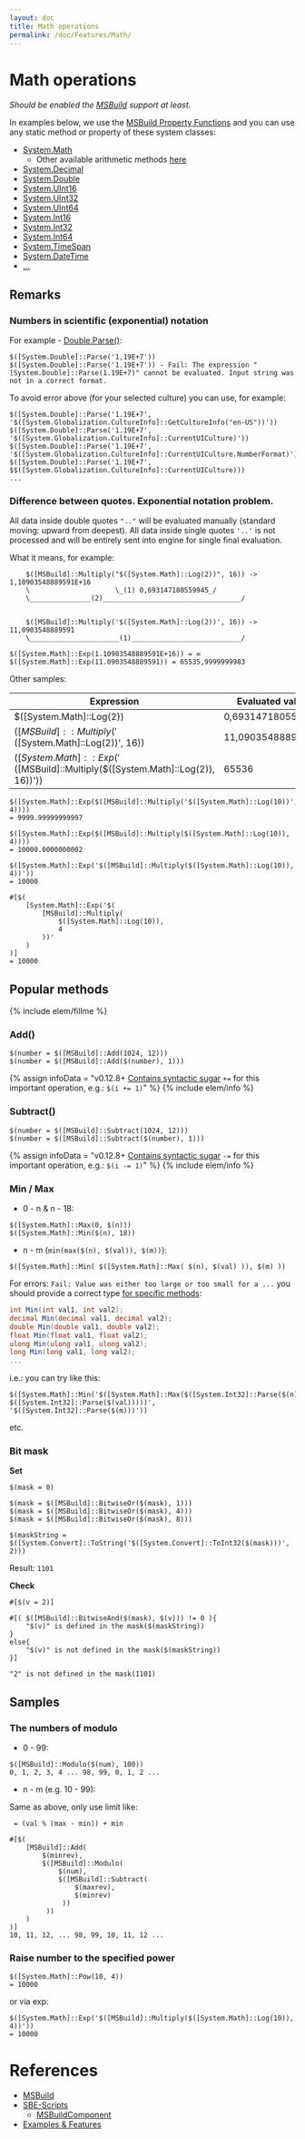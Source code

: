 ```yaml
---
layout: doc
title: Math operations
permalink: /doc/Features/Math/
---
```

# Math operations

*Should be enabled the [MSBuild](../../Scripts/MSBuild/) support at least.*

In examples below, we use the [MSBuild Property Functions](https://msdn.microsoft.com/en-us/library/vstudio/dd633440%28v=vs.120%29.aspx#BKMK_PropertyFunctions) and you can use any static method or property of these system classes:

* [System.Math](https://msdn.microsoft.com/en-us/library/system.math_methods%28v=vs.100%29.aspx)
    * Other available arithmetic methods [here](https://msdn.microsoft.com/en-us/library/dd633440.aspx?f=255&MSPPError=-2147217396#BKMK_PropertyFunctions)
* [System.Decimal](https://msdn.microsoft.com/en-us/library/system.decimal_methods%28v=vs.100%29.aspx)
* [System.Double](https://msdn.microsoft.com/en-us/library/system.double_methods%28v=vs.100%29.aspx)
* [System.UInt16](https://msdn.microsoft.com/en-us/library/system.uint16_methods%28v=vs.100%29.aspx)
* [System.UInt32](https://msdn.microsoft.com/en-us/library/system.uint32_methods%28v=vs.100%29.aspx)
* [System.UInt64](https://msdn.microsoft.com/en-us/library/system.uint64_methods%28v=vs.100%29.aspx)
* [System.Int16](https://msdn.microsoft.com/en-us/library/system.int16_methods%28v=vs.100%29.aspx)
* [System.Int32](https://msdn.microsoft.com/en-us/library/system.int32_methods%28v=vs.100%29.aspx)
* [System.Int64](https://msdn.microsoft.com/en-us/library/system.int64_methods%28v=vs.100%29.aspx)
* [System.TimeSpan](https://msdn.microsoft.com/en-us/library/system.timespan_methods%28v=vs.100%29.aspx)
* [System.DateTime](https://msdn.microsoft.com/en-us/library/system.datetime_methods%28v=vs.100%29.aspx)
* [...](https://msdn.microsoft.com/en-us/library/vstudio/dd633440%28v=vs.120%29.aspx#BKMK_Static)

## Remarks

### Numbers in scientific (exponential) notation

For example - [Double.Parse()](https://msdn.microsoft.com/en-us/library/system.double.parse.aspx):

```{{site.msblang}}
$([System.Double]::Parse('1,19E+7'))
$([System.Double]::Parse('1.19E+7')) - Fail: The expression "[System.Double]::Parse(1.19E+7)" cannot be evaluated. Input string was not in a correct format.
```

To avoid error above (for your selected culture) you can use, for example:

```{{site.msblang}}
$([System.Double]::Parse('1.19E+7', '$([System.Globalization.CultureInfo]::GetCultureInfo("en-US"))'))
$([System.Double]::Parse('1.19E+7', '$([System.Globalization.CultureInfo]::CurrentUICulture)'))
$([System.Double]::Parse('1.19E+7', '$([System.Globalization.CultureInfo]::CurrentUICulture.NumberFormat)'))
$([System.Double]::Parse('1.19E+7', $$([System.Globalization.CultureInfo]::CurrentUICulture)))
...
```

### Difference between quotes. Exponential notation problem.

All data inside double quotes `".."` will be evaluated manually (standard moving: upward from deepest).
All data inside single quotes `'..'` is not processed and will be entirely sent into engine for single final evaluation.

What it means, for example:

```{{site.msblang}}
    $([MSBuild]::Multiply("$([System.Math]::Log(2))", 16)) -> 1,10903548889591E+16
    \                     \_(1) 0,693147180559945_/
    \_______________(2)__________________________________/


    $([MSBuild]::Multiply('$([System.Math]::Log(2))', 16)) -> 11,0903548889591
    \______________________(1)___________________________/

$([System.Math]::Exp(1.10903548889591E+16)) = ∞ 
$([System.Math]::Exp(11.0903548889591)) = 65535,9999999983
```

Other samples:

Expression                                                                    | Evaluated value
------------------------------------------------------------------------------|------
$([System.Math]::Log(2))                                                      | 0,693147180559945
$([MSBuild]::Multiply('$([System.Math]::Log(2))', 16))                        | 11,0903548889591
$([System.Math]::Exp('$([MSBuild]::Multiply($([System.Math]::Log(2)), 16))')) | 65536


```{{site.msblang}}
$([System.Math]::Exp($([MSBuild]::Multiply('$([System.Math]::Log(10))', 4)))) 
= 9999.99999999997

$([System.Math]::Exp($([MSBuild]::Multiply($([System.Math]::Log(10)), 4)))) 
= 10000.0000000002

$([System.Math]::Exp('$([MSBuild]::Multiply($([System.Math]::Log(10)), 4))')) 
= 10000
```

```{{site.sbelang}}
#[$(
    [System.Math]::Exp('$(
        [MSBuild]::Multiply(
            $([System.Math]::Log(10)), 
            4
        ))'
    )
)]
= 10000
```

## Popular methods

{% include elem/fillme %}

### Add()

```{{site.msblang}}
$(number = $([MSBuild]::Add(1024, 12)))
$(number = $([MSBuild]::Add($(number), 1)))
```

{% assign infoData = "v0.12.8+ [Contains syntactic sugar](../../Scripts/MSBuild/#syntactic-sugar) `+=` for this important operation, e.g.: `$(i += 1)`" %}
{% include elem/info %}

### Subtract()

```{{site.msblang}}
$(number = $([MSBuild]::Subtract(1024, 12)))
$(number = $([MSBuild]::Subtract($(number), 1)))
```

{% assign infoData = "v0.12.8+ [Contains syntactic sugar](../../Scripts/MSBuild/#syntactic-sugar) `-=` for this important operation, e.g.: `$(i -= 1)`" %}
{% include elem/info %}

### Min / Max

* 0 - n & n - 18:

```{{site.msblang}}
$([System.Math]::Max(0, $(n)))
$([System.Math]::Min($(n), 18))
```

* n - m (`min(max($(n), $(val)), $(m))`):

```{{site.msblang}}
$([System.Math]::Min( $([System.Math]::Max( $(n), $(val) )), $(m) ))
```

For errors: `Fail: Value was either too large or too small for a ...` you should provide a correct type [for specific methods](https://msdn.microsoft.com/en-us/library/system.math_methods.aspx):

```csharp
int Min(int val1, int val2);
decimal Min(decimal val1, decimal val2);
double Min(double val1, double val2);
float Min(float val1, float val2);
ulong Min(ulong val1, ulong val2);
long Min(long val1, long val2);
...
```

i.e.: you can try like this:

```{{site.msblang}}
$([System.Math]::Min('$([System.Math]::Max($([System.Int32]::Parse($(n))), $([System.Int32]::Parse($(val)))))', '$([System.Int32]::Parse($(m)))'))
```
etc.

### Bit mask

**Set**

```{{site.msblang}}
$(mask = 0)

$(mask = $([MSBuild]::BitwiseOr($(mask), 1)))
$(mask = $([MSBuild]::BitwiseOr($(mask), 4)))
$(mask = $([MSBuild]::BitwiseOr($(mask), 8)))

$(maskString = $([System.Convert]::ToString('$([System.Convert]::ToInt32($(mask)))', 2)))
```

Result: `1101`

**Check**

```{{site.sbelang}}
#[$(v = 2)]

#[( $([MSBuild]::BitwiseAnd($(mask), $(v))) != 0 ){ 
    "$(v)" is defined in the mask($(maskString)) 
}
else{ 
    "$(v)" is not defined in the mask($(maskString))
}]
```

`"2" is not defined in the mask(1101)`

## Samples

### The numbers of modulo

* 0 - 99:

```{{site.msblang}}
$([MSBuild]::Modulo($(num), 100))
0, 1, 2, 3, 4 ... 98, 99, 0, 1, 2 ...
```

* n - m (e.g. 10 - 99):

Same as above, only use limit like: 
```
 = (val % (max - min)) + min
```

```{{site.sbelang}}
#[$(
    [MSBuild]::Add(
        $(minrev), 
        $([MSBuild]::Modulo(
            $(num), 
            $([MSBuild]::Subtract(
                $(maxrev), 
                $(minrev)
             ))
         ))
    )
)]
10, 11, 12, ... 98, 99, 10, 11, 12 ...
```

### Raise number to the specified power

```{{site.msblang}}
$([System.Math]::Pow(10, 4)) 
= 10000
```

or via exp:

```{{site.msblang}}
$([System.Math]::Exp('$([MSBuild]::Multiply($([System.Math]::Log(10)), 4))'))
= 10000
```

# References

* [MSBuild](../../Scripts/MSBuild/)
* [SBE-Scripts](../../Scripts/SBE-Scripts/)
    * [MSBuildComponent]({{site.docp}}/Scripts/SBE-Scripts/Components/MSBuildComponent/)
* [Examples & Features](../../Examples/)

